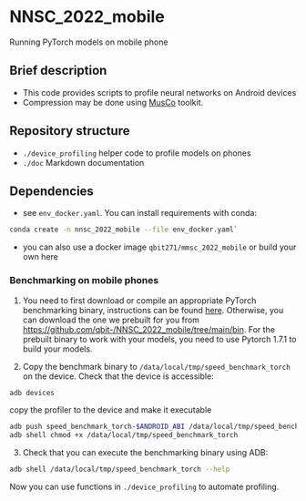 # NNSC_2022_mobile
Running PyTorch models on mobile phone
## Brief description
  - This code provides scripts to profile neural networks on Android devices
  - Compression may be done using [MusCo](https://github.com/juliagusak/musco-pytorch) toolkit.

## Repository structure
  - `./device_profiling` helper code to profile models on phones
  - `./doc` Markdown documentation
  
## Dependencies
- see `env_docker.yaml`. You can install requirements with conda: 
```sh 
conda create -n nnsc_2022_mobile --file env_docker.yaml`
```
- you can also use a docker image `qbit271/mmsc_2022_mobile` or build your own here


### Benchmarking on mobile phones
1. You need to first download or compile an appropriate PyTorch benchmarking binary, instructions can be found [here](https://github.com/qbit-/NNSC_2022_mobile/tree/main/doc/building_arm_benchmark.md). Otherwise, you can download the one we prebuilt for you from <https://github.com/qbit-/NNSC_2022_mobile/tree/main/bin>. For the prebuilt binary to work with your models, you need to use Pytorch 1.7.1 to build your models.

2. Copy the benchmark binary to `/data/local/tmp/speed_benchmark_torch` on the device. Check that the device is accessible:
```sh
adb devices
```
copy the profiler to the device and make it executable
```sh
adb push speed_benchmark_torch-$ANDROID_ABI /data/local/tmp/speed_benchmark_torch
adb shell chmod +x /data/local/tmp/speed_benchmark_torch
```
3. Check that you can execute the benchmarking binary
using ADB:
```sh
adb shell /data/local/tmp/speed_benchmark_torch --help
```
Now you can use functions in `./device_profiling` to automate profiling.


	
